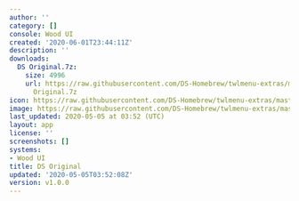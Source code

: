 ```yaml
---
author: ''
category: []
console: Wood UI
created: '2020-06-01T23:44:11Z'
description: ''
downloads:
  DS Original.7z:
    size: 4996
    url: https://raw.githubusercontent.com/DS-Homebrew/twlmenu-extras/master/_nds/TWiLightMenu/akmenu/themes/DS
      Original.7z
icon: https://raw.githubusercontent.com/DS-Homebrew/twlmenu-extras/master/unistore/icons/ak.png
image: https://raw.githubusercontent.com/DS-Homebrew/twlmenu-extras/master/unistore/icons/ak.png
last_updated: 2020-05-05 at 03:52 (UTC)
layout: app
license: ''
screenshots: []
systems:
- Wood UI
title: DS Original
updated: '2020-05-05T03:52:08Z'
version: v1.0.0
---
```

